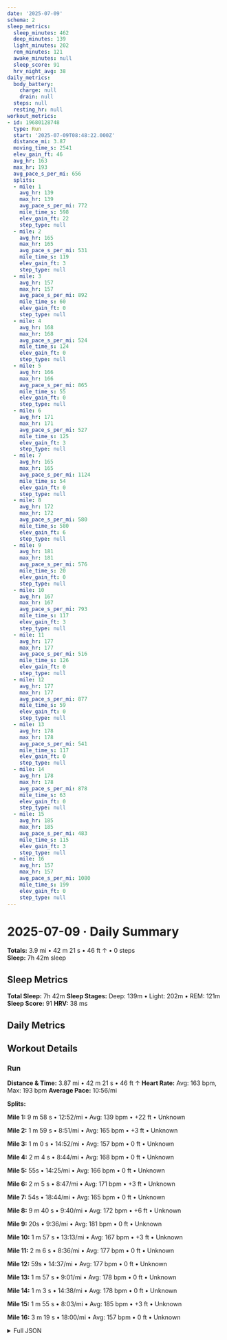 ```yaml
---
date: '2025-07-09'
schema: 2
sleep_metrics:
  sleep_minutes: 462
  deep_minutes: 139
  light_minutes: 202
  rem_minutes: 121
  awake_minutes: null
  sleep_score: 91
  hrv_night_avg: 38
daily_metrics:
  body_battery:
    charge: null
    drain: null
  steps: null
  resting_hr: null
workout_metrics:
- id: 19680128748
  type: Run
  start: '2025-07-09T08:48:22.000Z'
  distance_mi: 3.87
  moving_time_s: 2541
  elev_gain_ft: 46
  avg_hr: 163
  max_hr: 193
  avg_pace_s_per_mi: 656
  splits:
  - mile: 1
    avg_hr: 139
    max_hr: 139
    avg_pace_s_per_mi: 772
    mile_time_s: 598
    elev_gain_ft: 22
    step_type: null
  - mile: 2
    avg_hr: 165
    max_hr: 165
    avg_pace_s_per_mi: 531
    mile_time_s: 119
    elev_gain_ft: 3
    step_type: null
  - mile: 3
    avg_hr: 157
    max_hr: 157
    avg_pace_s_per_mi: 892
    mile_time_s: 60
    elev_gain_ft: 0
    step_type: null
  - mile: 4
    avg_hr: 168
    max_hr: 168
    avg_pace_s_per_mi: 524
    mile_time_s: 124
    elev_gain_ft: 0
    step_type: null
  - mile: 5
    avg_hr: 166
    max_hr: 166
    avg_pace_s_per_mi: 865
    mile_time_s: 55
    elev_gain_ft: 0
    step_type: null
  - mile: 6
    avg_hr: 171
    max_hr: 171
    avg_pace_s_per_mi: 527
    mile_time_s: 125
    elev_gain_ft: 3
    step_type: null
  - mile: 7
    avg_hr: 165
    max_hr: 165
    avg_pace_s_per_mi: 1124
    mile_time_s: 54
    elev_gain_ft: 0
    step_type: null
  - mile: 8
    avg_hr: 172
    max_hr: 172
    avg_pace_s_per_mi: 580
    mile_time_s: 580
    elev_gain_ft: 6
    step_type: null
  - mile: 9
    avg_hr: 181
    max_hr: 181
    avg_pace_s_per_mi: 576
    mile_time_s: 20
    elev_gain_ft: 0
    step_type: null
  - mile: 10
    avg_hr: 167
    max_hr: 167
    avg_pace_s_per_mi: 793
    mile_time_s: 117
    elev_gain_ft: 3
    step_type: null
  - mile: 11
    avg_hr: 177
    max_hr: 177
    avg_pace_s_per_mi: 516
    mile_time_s: 126
    elev_gain_ft: 0
    step_type: null
  - mile: 12
    avg_hr: 177
    max_hr: 177
    avg_pace_s_per_mi: 877
    mile_time_s: 59
    elev_gain_ft: 0
    step_type: null
  - mile: 13
    avg_hr: 178
    max_hr: 178
    avg_pace_s_per_mi: 541
    mile_time_s: 117
    elev_gain_ft: 0
    step_type: null
  - mile: 14
    avg_hr: 178
    max_hr: 178
    avg_pace_s_per_mi: 878
    mile_time_s: 63
    elev_gain_ft: 0
    step_type: null
  - mile: 15
    avg_hr: 185
    max_hr: 185
    avg_pace_s_per_mi: 483
    mile_time_s: 115
    elev_gain_ft: 3
    step_type: null
  - mile: 16
    avg_hr: 157
    max_hr: 157
    avg_pace_s_per_mi: 1080
    mile_time_s: 199
    elev_gain_ft: 0
    step_type: null
---
```

# 2025-07-09 · Daily Summary
**Totals:** 3.9 mi • 42 m 21 s • 46 ft ↑ • 0 steps  
**Sleep:** 7h 42m sleep

## Sleep Metrics
**Total Sleep:** 7h 42m
**Sleep Stages:** Deep: 139m • Light: 202m • REM: 121m
**Sleep Score:** 91
**HRV:** 38 ms

## Daily Metrics

## Workout Details
### Run
**Distance & Time:** 3.87 mi • 42 m 21 s • 46 ft ↑
**Heart Rate:** Avg: 163 bpm, Max: 193 bpm
**Average Pace:** 10:56/mi

**Splits:**

**Mile 1:** 9 m 58 s • 12:52/mi • Avg: 139 bpm • +22 ft • Unknown

**Mile 2:** 1 m 59 s • 8:51/mi • Avg: 165 bpm • +3 ft • Unknown

**Mile 3:** 1 m 0 s • 14:52/mi • Avg: 157 bpm • 0 ft • Unknown

**Mile 4:** 2 m 4 s • 8:44/mi • Avg: 168 bpm • 0 ft • Unknown

**Mile 5:** 55s • 14:25/mi • Avg: 166 bpm • 0 ft • Unknown

**Mile 6:** 2 m 5 s • 8:47/mi • Avg: 171 bpm • +3 ft • Unknown

**Mile 7:** 54s • 18:44/mi • Avg: 165 bpm • 0 ft • Unknown

**Mile 8:** 9 m 40 s • 9:40/mi • Avg: 172 bpm • +6 ft • Unknown

**Mile 9:** 20s • 9:36/mi • Avg: 181 bpm • 0 ft • Unknown

**Mile 10:** 1 m 57 s • 13:13/mi • Avg: 167 bpm • +3 ft • Unknown

**Mile 11:** 2 m 6 s • 8:36/mi • Avg: 177 bpm • 0 ft • Unknown

**Mile 12:** 59s • 14:37/mi • Avg: 177 bpm • 0 ft • Unknown

**Mile 13:** 1 m 57 s • 9:01/mi • Avg: 178 bpm • 0 ft • Unknown

**Mile 14:** 1 m 3 s • 14:38/mi • Avg: 178 bpm • 0 ft • Unknown

**Mile 15:** 1 m 55 s • 8:03/mi • Avg: 185 bpm • +3 ft • Unknown

**Mile 16:** 3 m 19 s • 18:00/mi • Avg: 157 bpm • 0 ft • Unknown



<details>
<summary>Full JSON</summary>

```json
{
  "date": "2025-07-09",
  "schema": 2,
  "sleep_metrics": {
    "sleep_minutes": 462,
    "deep_minutes": 139,
    "light_minutes": 202,
    "rem_minutes": 121,
    "awake_minutes": null,
    "sleep_score": 91,
    "hrv_night_avg": 38
  },
  "daily_metrics": {
    "body_battery": {
      "charge": null,
      "drain": null
    },
    "steps": null,
    "resting_hr": null
  },
  "workout_metrics": [
    {
      "id": 19680128748,
      "type": "Run",
      "start": "2025-07-09T08:48:22.000Z",
      "distance_mi": 3.87,
      "moving_time_s": 2541,
      "elev_gain_ft": 46,
      "avg_hr": 163,
      "max_hr": 193,
      "avg_pace_s_per_mi": 656,
      "splits": [
        {
          "mile": 1,
          "avg_hr": 139,
          "max_hr": 139,
          "avg_pace_s_per_mi": 772,
          "mile_time_s": 598,
          "elev_gain_ft": 22,
          "step_type": null
        },
        {
          "mile": 2,
          "avg_hr": 165,
          "max_hr": 165,
          "avg_pace_s_per_mi": 531,
          "mile_time_s": 119,
          "elev_gain_ft": 3,
          "step_type": null
        },
        {
          "mile": 3,
          "avg_hr": 157,
          "max_hr": 157,
          "avg_pace_s_per_mi": 892,
          "mile_time_s": 60,
          "elev_gain_ft": 0,
          "step_type": null
        },
        {
          "mile": 4,
          "avg_hr": 168,
          "max_hr": 168,
          "avg_pace_s_per_mi": 524,
          "mile_time_s": 124,
          "elev_gain_ft": 0,
          "step_type": null
        },
        {
          "mile": 5,
          "avg_hr": 166,
          "max_hr": 166,
          "avg_pace_s_per_mi": 865,
          "mile_time_s": 55,
          "elev_gain_ft": 0,
          "step_type": null
        },
        {
          "mile": 6,
          "avg_hr": 171,
          "max_hr": 171,
          "avg_pace_s_per_mi": 527,
          "mile_time_s": 125,
          "elev_gain_ft": 3,
          "step_type": null
        },
        {
          "mile": 7,
          "avg_hr": 165,
          "max_hr": 165,
          "avg_pace_s_per_mi": 1124,
          "mile_time_s": 54,
          "elev_gain_ft": 0,
          "step_type": null
        },
        {
          "mile": 8,
          "avg_hr": 172,
          "max_hr": 172,
          "avg_pace_s_per_mi": 580,
          "mile_time_s": 580,
          "elev_gain_ft": 6,
          "step_type": null
        },
        {
          "mile": 9,
          "avg_hr": 181,
          "max_hr": 181,
          "avg_pace_s_per_mi": 576,
          "mile_time_s": 20,
          "elev_gain_ft": 0,
          "step_type": null
        },
        {
          "mile": 10,
          "avg_hr": 167,
          "max_hr": 167,
          "avg_pace_s_per_mi": 793,
          "mile_time_s": 117,
          "elev_gain_ft": 3,
          "step_type": null
        },
        {
          "mile": 11,
          "avg_hr": 177,
          "max_hr": 177,
          "avg_pace_s_per_mi": 516,
          "mile_time_s": 126,
          "elev_gain_ft": 0,
          "step_type": null
        },
        {
          "mile": 12,
          "avg_hr": 177,
          "max_hr": 177,
          "avg_pace_s_per_mi": 877,
          "mile_time_s": 59,
          "elev_gain_ft": 0,
          "step_type": null
        },
        {
          "mile": 13,
          "avg_hr": 178,
          "max_hr": 178,
          "avg_pace_s_per_mi": 541,
          "mile_time_s": 117,
          "elev_gain_ft": 0,
          "step_type": null
        },
        {
          "mile": 14,
          "avg_hr": 178,
          "max_hr": 178,
          "avg_pace_s_per_mi": 878,
          "mile_time_s": 63,
          "elev_gain_ft": 0,
          "step_type": null
        },
        {
          "mile": 15,
          "avg_hr": 185,
          "max_hr": 185,
          "avg_pace_s_per_mi": 483,
          "mile_time_s": 115,
          "elev_gain_ft": 3,
          "step_type": null
        },
        {
          "mile": 16,
          "avg_hr": 157,
          "max_hr": 157,
          "avg_pace_s_per_mi": 1080,
          "mile_time_s": 199,
          "elev_gain_ft": 0,
          "step_type": null
        }
      ]
    }
  ]
}
```
</details>
